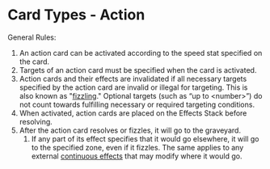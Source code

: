 # Card Types - Action

General Rules:

1. An action card can be activated according to the speed stat specified on the card.&#x20;
2. Targets of an action card must be specified when the card is activated.
3. Action cards and their effects are invalidated if all necessary targets specified by the action card are invalid or illegal for targeting. This is also known as "[fizzling](../../glossary/game-terms.md#fizzle)." Optional targets (such as “up to \<number>”) do not count towards fulfilling necessary or required targeting conditions.
4. When activated, action cards are placed on the Effects Stack before resolving.
5. After the action card resolves or fizzles, it will go to the graveyard.
   1. If any part of its effect specifies that it would go elsewhere, it will go to the specified zone, even if it fizzles. The same applies to any external [continuous effects](../../game-mechanics/game-mechanics-types-of-effects/types-of-effects-continuous-effects/) that may modify where it would go.
